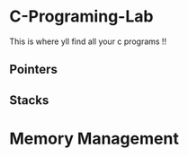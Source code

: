 # C-Programing-Lab
This is where yll find all your c programs !!
## Pointers
## Stacks

# Memory Management
